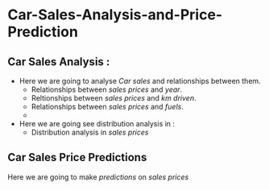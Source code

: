 # Car-Sales-Analysis-and-Price-Prediction

## Car Sales Analysis :
- Here we are going to analyse *Car sales* and relationships between them.
    + Relationships between *sales prices* and *year*.
    + Reltionships between *sales prices* and *km driven*.
    + Relationships between *sales prices* and *fuels*.
    + 
- Here we are going see distribution analysis in :
    + Distribution analysis in *sales prices*



## Car Sales Price Predictions
Here we are going to make *predictions* on *sales prices*

